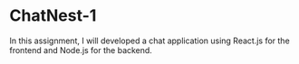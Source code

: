 # ChatNest-1
In this assignment, I will developed a chat application using React.js for the frontend and Node.js for the backend. 
